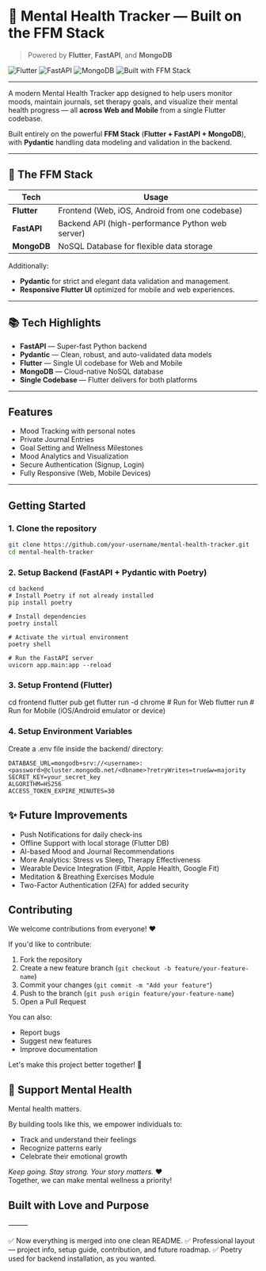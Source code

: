 # 🧠 Mental Health Tracker — Built on the **FFM Stack**

> Powered by **Flutter**, **FastAPI**, and **MongoDB**

![Flutter](https://img.shields.io/badge/Flutter-Web%20%26%20Mobile-blue)
![FastAPI](https://img.shields.io/badge/FastAPI-Python-green)
![MongoDB](https://img.shields.io/badge/MongoDB-Database-lightgreen)
![Built with FFM Stack](https://img.shields.io/badge/FFM%20Stack-Flutter%20%7C%20FastAPI%20%7C%20MongoDB-ff69b4)

---

A modern Mental Health Tracker app designed to help users monitor moods, maintain journals, set therapy goals, and visualize their mental health progress — all **across Web and Mobile** from a single Flutter codebase.

Built entirely on the powerful **FFM Stack** (**Flutter + FastAPI + MongoDB**), with **Pydantic** handling data modeling and validation in the backend.

---

## 🌟 The FFM Stack

| Tech          | Usage                                          |
| ------------- | ---------------------------------------------- |
| **Flutter**   | Frontend (Web, iOS, Android from one codebase) |
| **FastAPI**   | Backend API (high-performance Python web server) |
| **MongoDB**   | NoSQL Database for flexible data storage |

Additionally:
- **Pydantic** for strict and elegant data validation and management.
- **Responsive Flutter UI** optimized for mobile and web experiences.

---

## 📚 Tech Highlights

-  **FastAPI** — Super-fast Python backend
-  **Pydantic** — Clean, robust, and auto-validated data models
-  **Flutter** — Single UI codebase for Web and Mobile
-  **MongoDB** — Cloud-native NoSQL database
-  **Single Codebase** — Flutter delivers for both platforms

---

## Features

-  Mood Tracking with personal notes
-  Private Journal Entries
-  Goal Setting and Wellness Milestones
-  Mood Analytics and Visualization
-  Secure Authentication (Signup, Login)
-  Fully Responsive (Web, Mobile Devices)

---

## Getting Started

### 1. Clone the repository
```bash
git clone https://github.com/your-username/mental-health-tracker.git
cd mental-health-tracker
```

### 2. Setup Backend (FastAPI + Pydantic with Poetry)
```
cd backend
# Install Poetry if not already installed
pip install poetry

# Install dependencies
poetry install

# Activate the virtual environment
poetry shell

# Run the FastAPI server
uvicorn app.main:app --reload
```

### 3. Setup Frontend (Flutter)
cd frontend
flutter pub get
flutter run -d chrome   # Run for Web
flutter run             # Run for Mobile (iOS/Android emulator or device)

### 4. Setup Environment Variables
Create a .env file inside the backend/ directory:
```env
DATABASE_URL=mongodb+srv://<username>:<password>@cluster.mongodb.net/<dbname>?retryWrites=true&w=majority
SECRET_KEY=your_secret_key
ALGORITHM=HS256
ACCESS_TOKEN_EXPIRE_MINUTES=30
```


## ✨ Future Improvements

-  Push Notifications for daily check-ins
-  Offline Support with local storage (Flutter DB)
-  AI-based Mood and Journal Recommendations
-  More Analytics: Stress vs Sleep, Therapy Effectiveness
-  Wearable Device Integration (Fitbit, Apple Health, Google Fit)
-  Meditation & Breathing Exercises Module
-  Two-Factor Authentication (2FA) for added security

## Contributing

We welcome contributions from everyone! ❤️

If you'd like to contribute:

1. Fork the repository
2. Create a new feature branch (`git checkout -b feature/your-feature-name`)
3. Commit your changes (`git commit -m "Add your feature"`)
4. Push to the branch (`git push origin feature/your-feature-name`)
5. Open a Pull Request

You can also:
- Report bugs
- Suggest new features
- Improve documentation

Let's make this project better together! 🚀

## 🌈 Support Mental Health

Mental health matters.

By building tools like this, we empower individuals to:

- Track and understand their feelings
- Recognize patterns early
- Celebrate their emotional growth

_Keep going. Stay strong. Your story matters._ ❤️  
Together, we can make mental wellness a priority!

## Built with Love and Purpose

⸻

✅ Now everything is merged into one clean README.
✅ Professional layout — project info, setup guide, contribution, and future roadmap.
✅ Poetry used for backend installation, as you wanted.

